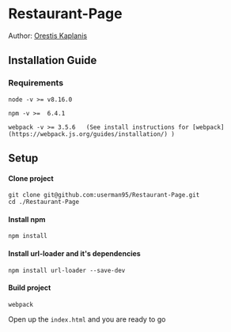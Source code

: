 # Restaurant-Page

Author: [Orestis Kaplanis](https://github.com/userman95)

## Installation Guide
### Requirements
```
node -v >= v8.16.0

npm -v >=  6.4.1

webpack -v >= 3.5.6   (See install instructions for [webpack](https://webpack.js.org/guides/installation/) )

```
## Setup
#### Clone project
```
git clone git@github.com:userman95/Restaurant-Page.git
cd ./Restaurant-Page
```
#### Install npm
```
npm install
```
#### Install url-loader and it's dependencies
```
npm install url-loader --save-dev
```
#### Build project
```
webpack
```
Open up the `index.html` and you are ready to go
